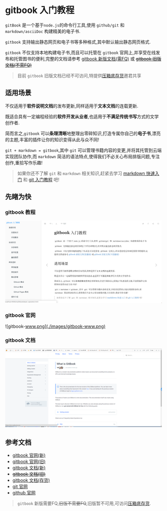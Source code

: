 # gitbook 入门教程

`gitBook` 是一个基于`node.js`的命令行工具,使用 `github/git` 和 `markdown/asciiDoc` 构建精美的电子书.

`gitbook` 支持输出静态网页和电子书等多种格式,其中默认输出静态网页格式.

`gitbook` 不仅支持本地构建电子书,而且可以托管在 `gitbook` 官网上,并享受在线发布和托管图书的便利,完整的文档请参考 [gitbook 新版文档(需FQ)][docs.gitbook.com] 或 ~~[gitbook 旧版文档(不需FQ)][toolchain.gitbook.com]~~

> 目前 `gitbook` 旧版文档已经不可访问,特提供[压箱底存货](https://snowdreams1006.github.io/gitbook/)邀君共享

## 适用场景

不仅适用于**软件说明文档**的发布更新,同样适用于**文本文档**的连载更新.

既适合具有一定编程经验的**软件开发从业者**,也适用于**不满足传统书写**方式的文学创作者.

简而言之,`gitbook` 可以**条理清晰**地整理出零碎知识,打造专属你自己的**电子书**,漂亮的主题,丰富的插件让你的知识变得从此与众不同!

`git + markdown = gitbook`,其中 `git` 可以管理书籍内容的变更,并将其托管到云端实现团队协作,而 `markdown` 简洁的语法特点,使得我们不必关心布局排版问题,专注创作,重拾写作乐趣!

> 如果你还不了解 `git` 和 `markdown` 相关知识,赶紧去学习 [markdown 快速入门](https://snowdreams1006.github.io/markdown/) 和 [git 入门教程](https://snowdreams1006.github.io/git/) 吧!

## 先睹为快

### gitbook 教程

![gitbook-preview.png](./images/gitbook-preview.png)

### gitbook 官网

![gitbook-www.png](./images/gitbook-www.png)

### gitbook 文档

![gitbook-doc.png](./images/gitbook-doc.png)

## 参考文档

- [gitbook 官网(新)][www.gitbook.com]
- [gitbook 官网(旧)][legacy.gitbook.com]
- [gitbook 文档(新)][docs.gitbook.com]
- ~~[gitbook 文档(旧)][toolchain.gitbook.com]~~
- [gitbook 文档(存货)](https://snowdreams1006.github.io/gitbook/)
- [git 官网][git-scm.com]
- [github 官网][github.com]

>`gitbook` 新版需要FQ,~~旧版不需要FQ~~,旧版暂不可用,可访问[压箱底存货](https://snowdreams1006.github.io/gitbook/). 

<!-- 链接引用 -->
[www.gitbook.com]: https://www.gitbook.com/ "https://www.gitbook.com/"
[legacy.gitbook.com]: https://legacy.gitbook.com/ "https://legacy.gitbook.com/"
[docs.gitbook.com]: https://docs.gitbook.com/ "https://docs.gitbook.com/"
[toolchain.gitbook.com]: https://toolchain.gitbook.com/ "https://toolchain.gitbook.com/"
[git-scm.com]: https://git-scm.com/ "https://git-scm.com/"
[github.com]: https://github.com/ "https://github.com/"
